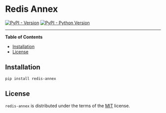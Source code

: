 # Redis Annex

[![PyPI - Version](https://img.shields.io/pypi/v/redis-annex.svg)](https://pypi.org/project/redis-annex)
[![PyPI - Python Version](https://img.shields.io/pypi/pyversions/redis-annex.svg)](https://pypi.org/project/redis-annex)

-----

**Table of Contents**

- [Installation](#installation)
- [License](#license)

## Installation

```console
pip install redis-annex
```

## License

`redis-annex` is distributed under the terms of the [MIT](https://spdx.org/licenses/MIT.html) license.
